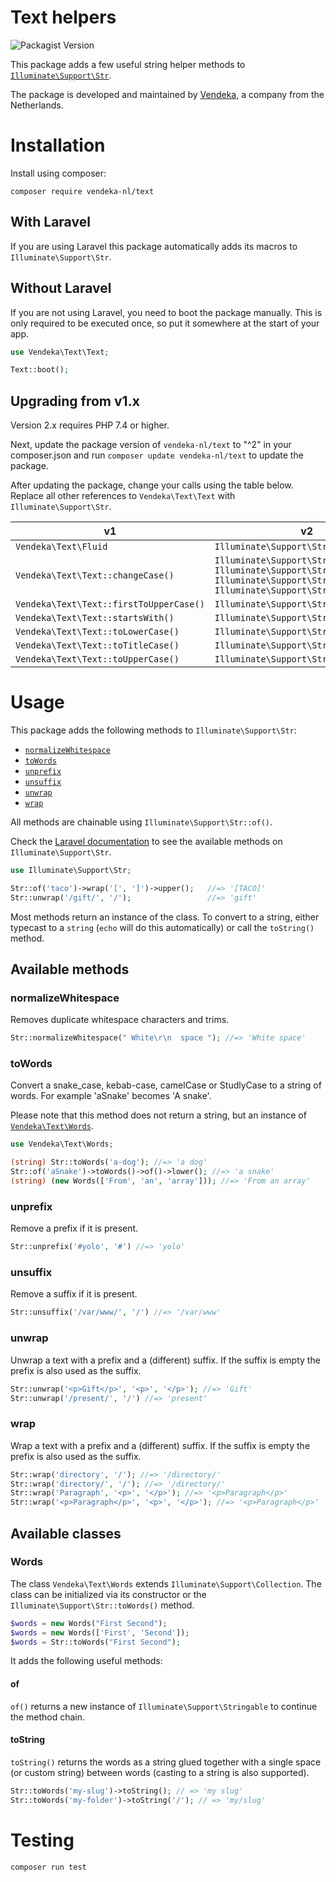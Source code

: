 # Text helpers

![Packagist Version](https://img.shields.io/packagist/v/vendeka-nl/text)

This package adds a few useful string helper methods to [`Illuminate\Support\Str`](https://laravel.com/docs/master/helpers#strings).

The package is developed and maintained by [Vendeka](https://www.vendeka.nl/), a company from the Netherlands.

# Installation

Install using composer:

```shell
composer require vendeka-nl/text
```

## With Laravel

If you are using Laravel this package automatically adds its macros to `Illuminate\Support\Str`.


## Without Laravel

If you are not using Laravel, you need to boot the package manually. This is only required to be executed once, so put it somewhere at the start of your app.

```php
use Vendeka\Text\Text;

Text::boot();
```


## Upgrading from v1.x

Version 2.x requires PHP 7.4 or higher.

Next, update the package version of `vendeka-nl/text` to "^2" in your composer.json and run `composer update vendeka-nl/text` to update the package.

After updating the package, change your calls using the table below. 
Replace all other references to `Vendeka\Text\Text` with `Illuminate\Support\Str`.

| v1 | v2 |
|----|----|
| `Vendeka\Text\Fluid` | `Illuminate\Support\Str::of()`
| `Vendeka\Text\Text::changeCase()` | `Illuminate\Support\Str::lower()`<br>`Illuminate\Support\Str::upper()`<br>`Illuminate\Support\Str::ucfirst()` <br>`Illuminate\Support\Str::title()` |
| `Vendeka\Text\Text::firstToUpperCase()` | `Illuminate\Support\Str::ucfirst()` |
| `Vendeka\Text\Text::startsWith()` | `Illuminate\Support\Str::startsWith()` |
| `Vendeka\Text\Text::toLowerCase()` | `Illuminate\Support\Str::lower()` |
| `Vendeka\Text\Text::toTitleCase()` | `Illuminate\Support\Str::title()` |
| `Vendeka\Text\Text::toUpperCase()` | `Illuminate\Support\Str::upper()` |


# Usage

This package adds the following methods to `Illuminate\Support\Str`:

- [`normalizeWhitespace`](#normalizeWhitespace)
- [`toWords`](#toWords)
- [`unprefix`](#unprefix)
- [`unsuffix`](#unsuffix)
- [`unwrap`](#unwrap)
- [`wrap`](#wrap)

All methods are chainable using `Illuminate\Support\Str::of()`.

Check the [Laravel documentation](https://laravel.com/docs/helpers#method-str-after) to see the available methods on `Illuminate\Support\Str`.

```php
use Illuminate\Support\Str;

Str::of('taco')->wrap('[', ']')->upper();   //=> '[TACO]'
Str::unwrap('/gift/', '/');                 //=> 'gift'
```

Most methods return an instance of the class. To convert to a string, either typecast to a `string` (`echo` will do this automatically) or call the `toString()` method.


## Available methods

### normalizeWhitespace

Removes duplicate whitespace characters and trims.

```php
Str::normalizeWhitespace(" White\r\n  space "); //=> 'White space'
```


### toWords

Convert a snake_case, kebab-case, camelCase or StudlyCase to a string of words. For example 'aSnake' becomes 'A snake'.

Please note that this method does not return a string, but an instance of [`Vendeka\Text\Words`](#words).



```php
use Vendeka\Text\Words;

(string) Str::toWords('a-dog'); //=> 'a dog'
Str::of('aSnake')->toWords()->of()->lower(); //=> 'a snake'
(string) (new Words(['From', 'an', 'array'])); //=> 'From an array'
```


### unprefix

Remove a prefix if it is present.

```php
Str::unprefix('#yolo', '#') //=> 'yolo'
```


### unsuffix

Remove a suffix if it is present.

```php
Str::unsuffix('/var/www/', '/') //=> '/var/www'
```


### unwrap

Unwrap a text with a prefix and a (different) suffix. If the suffix is empty the prefix is also used as the suffix.

```php
Str::unwrap('<p>Gift</p>', '<p>', '</p>'); //=> 'Gift'
Str::unwrap('/present/', '/') //=> 'present'
```


### wrap

Wrap a text with a prefix and a (different) suffix. If the suffix is empty the prefix is also used as the suffix.

```php
Str::wrap('directory', '/'); //=> '/directory/'
Str::wrap('directory/', '/'); //=> '/directory/'
Str::wrap('Paragraph', '<p>', '</p>'); //=> '<p>Paragraph</p>'
Str::wrap('<p>Paragraph</p>', '<p>', '</p>'); //=> '<p>Paragraph</p>'
```


## Available classes


### Words 

The class `Vendeka\Text\Words` extends `Illuminate\Support\Collection`. The class can be initialized via its constructor or the `Illuminate\Support\Str::toWords()` method.


```php
$words = new Words("First Second");
$words = new Words(['First', 'Second']);
$words = Str::toWords("First Second");
```

It adds the following useful methods:


#### of

`of()` returns a new instance of `Illuminate\Support\Stringable` to continue the method chain.


#### toString

`toString()` returns the words as a string glued together with a single space (or custom string) between words (casting to a string is also supported).

```php
Str::toWords('my-slug')->toString(); // => 'my slug'
Str::toWords('my-folder')->toString('/'); // => 'my/slug'
```


# Testing

```
composer run test
```
